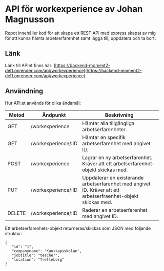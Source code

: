 # API för workexperience av Johan Magnusson
Repot innehåller kod för att skapa ett REST API med express skapat av mig för att kunna hämta arbetserfarenhet samt lägga till, uppdatera och ta bort.  

## Länk
Länk till APIet finns här: [https://backend-moment2-del1.onrender.com/api/workexperience](https://backend-moment2-del1.onrender.com/api/workexperience) 


## Användning
Hur API:et används för olika ändamål:

|Metod  |Ändpunkt     |Beskrivning                                                                           |
|-------|-------------|--------------------------------------------------------------------------------------|
|GET    |/workexperience     |Hämtar alla tillgängliga arbetserfarenheter.                                                      |
|GET    |/workexperience/:ID |Hämtar en specifik arbetserfarenhet med angivet ID.                                               |
|POST   |/workexperience     |Lagrar en ny arbetserfarenhet. Kräver att ett arbetserfarenhet-objekt skickas med.                            |
|PUT    |/workexperience/:ID |Uppdaterar en existerande arbetserfarenhet med angivet ID. Kräver att ett arbetserfraenhet-objekt skickas med.|
|DELETE |/workexperience/:ID |Raderar en arbetserfarenhet med angivet ID.                                                       |

Ett arbetserfarenhets-objekt returneras/skickas som JSON med följande struktur:
```
{
   "id": "1",
   "companyname": "Kunskapsskolan",
   "jobtitle": "teacher",
   "location": "Trelleborg"
}
```